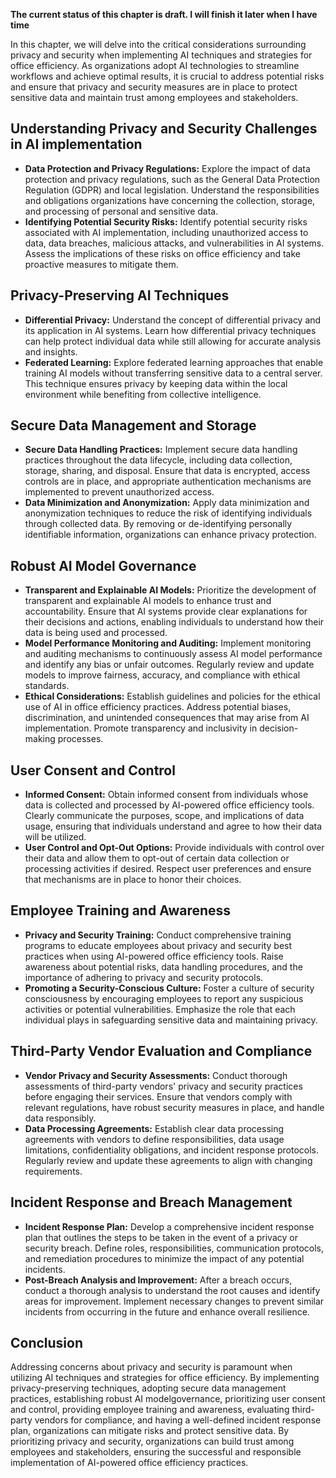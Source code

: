 **The current status of this chapter is draft. I will finish it later when I have time**

In this chapter, we will delve into the critical considerations surrounding privacy and security when implementing AI techniques and strategies for office efficiency. As organizations adopt AI technologies to streamline workflows and achieve optimal results, it is crucial to address potential risks and ensure that privacy and security measures are in place to protect sensitive data and maintain trust among employees and stakeholders.

Understanding Privacy and Security Challenges in AI implementation
------------------------------------------------------------------

* **Data Protection and Privacy Regulations:** Explore the impact of data protection and privacy regulations, such as the General Data Protection Regulation (GDPR) and local legislation. Understand the responsibilities and obligations organizations have concerning the collection, storage, and processing of personal and sensitive data.
* **Identifying Potential Security Risks:** Identify potential security risks associated with AI implementation, including unauthorized access to data, data breaches, malicious attacks, and vulnerabilities in AI systems. Assess the implications of these risks on office efficiency and take proactive measures to mitigate them.

Privacy-Preserving AI Techniques
--------------------------------

* **Differential Privacy:** Understand the concept of differential privacy and its application in AI systems. Learn how differential privacy techniques can help protect individual data while still allowing for accurate analysis and insights.
* **Federated Learning:** Explore federated learning approaches that enable training AI models without transferring sensitive data to a central server. This technique ensures privacy by keeping data within the local environment while benefiting from collective intelligence.

Secure Data Management and Storage
----------------------------------

* **Secure Data Handling Practices:** Implement secure data handling practices throughout the data lifecycle, including data collection, storage, sharing, and disposal. Ensure that data is encrypted, access controls are in place, and appropriate authentication mechanisms are implemented to prevent unauthorized access.
* **Data Minimization and Anonymization:** Apply data minimization and anonymization techniques to reduce the risk of identifying individuals through collected data. By removing or de-identifying personally identifiable information, organizations can enhance privacy protection.

Robust AI Model Governance
--------------------------

* **Transparent and Explainable AI Models:** Prioritize the development of transparent and explainable AI models to enhance trust and accountability. Ensure that AI systems provide clear explanations for their decisions and actions, enabling individuals to understand how their data is being used and processed.
* **Model Performance Monitoring and Auditing:** Implement monitoring and auditing mechanisms to continuously assess AI model performance and identify any bias or unfair outcomes. Regularly review and update models to improve fairness, accuracy, and compliance with ethical standards.
* **Ethical Considerations:** Establish guidelines and policies for the ethical use of AI in office efficiency practices. Address potential biases, discrimination, and unintended consequences that may arise from AI implementation. Promote transparency and inclusivity in decision-making processes.

User Consent and Control
------------------------

* **Informed Consent:** Obtain informed consent from individuals whose data is collected and processed by AI-powered office efficiency tools. Clearly communicate the purposes, scope, and implications of data usage, ensuring that individuals understand and agree to how their data will be utilized.
* **User Control and Opt-Out Options:** Provide individuals with control over their data and allow them to opt-out of certain data collection or processing activities if desired. Respect user preferences and ensure that mechanisms are in place to honor their choices.

Employee Training and Awareness
-------------------------------

* **Privacy and Security Training:** Conduct comprehensive training programs to educate employees about privacy and security best practices when using AI-powered office efficiency tools. Raise awareness about potential risks, data handling procedures, and the importance of adhering to privacy and security protocols.
* **Promoting a Security-Conscious Culture:** Foster a culture of security consciousness by encouraging employees to report any suspicious activities or potential vulnerabilities. Emphasize the role that each individual plays in safeguarding sensitive data and maintaining privacy.

Third-Party Vendor Evaluation and Compliance
--------------------------------------------

* **Vendor Privacy and Security Assessments:** Conduct thorough assessments of third-party vendors' privacy and security practices before engaging their services. Ensure that vendors comply with relevant regulations, have robust security measures in place, and handle data responsibly.
* **Data Processing Agreements:** Establish clear data processing agreements with vendors to define responsibilities, data usage limitations, confidentiality obligations, and incident response protocols. Regularly review and update these agreements to align with changing requirements.

Incident Response and Breach Management
---------------------------------------

* **Incident Response Plan:** Develop a comprehensive incident response plan that outlines the steps to be taken in the event of a privacy or security breach. Define roles, responsibilities, communication protocols, and remediation procedures to minimize the impact of any potential incidents.
* **Post-Breach Analysis and Improvement:** After a breach occurs, conduct a thorough analysis to understand the root causes and identify areas for improvement. Implement necessary changes to prevent similar incidents from occurring in the future and enhance overall resilience.

Conclusion
----------

Addressing concerns about privacy and security is paramount when utilizing AI techniques and strategies for office efficiency. By implementing privacy-preserving techniques, adopting secure data management practices, establishing robust AI modelgovernance, prioritizing user consent and control, providing employee training and awareness, evaluating third-party vendors for compliance, and having a well-defined incident response plan, organizations can mitigate risks and protect sensitive data. By prioritizing privacy and security, organizations can build trust among employees and stakeholders, ensuring the successful and responsible implementation of AI-powered office efficiency practices.
